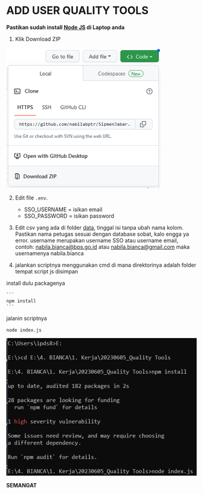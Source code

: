# ADD USER QUALITY TOOLS

**Pastikan sudah install [Node JS](https://nodejs.org/en/download/) di Laptop anda**

1. Klik Download ZIP 
<img src="downloadZIP_Screenshot.png" alt="Alt text" title="">

2. Edit file `.env`.
  	- SSO_USERNAME = isikan email
  	- SSO_PASSWORD = isikan password

3. Edit csv yang ada di folder [data](https://github.com/nabilabptr/quality_tools/tree/main/data), tinggal isi tanpa ubah nama kolom. Pastikan nama petugas sesuai dengan database sobat, kalo engga ya error.
	username merupakan username SSO atau username email, contoh: nabila.bianca@bps.go.id atau nabila.bianca@gmail.com maka usernamenya nabila.bianca

4. jalankan scriptnya menggunakan cmd di mana direktorinya adalah folder tempat script js disimpan
	
  install dulu packagenya
  
	```
	npm install
	```
  
  jalanin scriptnya
  
  ```
  node index.js
  ```
<img src="screenshot_cmd.png" alt="Alt text" title="">


**SEMANGAT**
